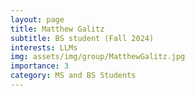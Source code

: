 ```yaml
---
layout: page
title: Matthew Galitz
subtitle: BS student (Fall 2024)
interests: LLMs
img: assets/img/group/MatthewGalitz.jpg
importance: 3
category: MS and BS Students
---
```

